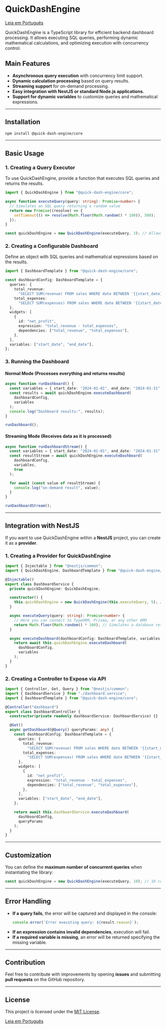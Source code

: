 # QuickDashEngine

[Leia em Português](README_PT_BR.md)

QuickDashEngine is a TypeScript library for efficient backend dashboard processing. It allows executing SQL queries, performing dynamic mathematical calculations, and optimizing execution with concurrency control.

## Main Features
 
- **Asynchronous query execution** with concurrency limit support.
- **Dynamic calculation processing** based on query results.
- **Streaming support** for on-demand processing.
- **Easy integration with NestJS or standard Node.js applications.**
- **Support for dynamic variables** to customize queries and mathematical expressions.

---

## Installation

```sh
npm install @quick-dash-engine/core
```

---

## Basic Usage

### 1. Creating a Query Executor

To use QuickDashEngine, provide a function that executes SQL queries and returns the results.

```typescript
import { QuickDashEngine } from "@quick-dash-engine/core";

async function executeQuery(query: string): Promise<number> {
  // Simulates an SQL query returning a random value
  return new Promise((resolve) => {
    setTimeout(() => resolve(Math.floor(Math.random() * 100)), 500);
  });
}

const quickDashEngine = new QuickDashEngine(executeQuery, 3); // Allows up to 3 concurrent queries
```

### 2. Creating a Configurable Dashboard

Define an object with SQL queries and mathematical expressions based on the results.

```typescript
import { DashboardTemplate } from "@quick-dash-engine/core";

const dashboardConfig: DashboardTemplate = {
  queries: {
    total_revenue:
      "SELECT SUM(revenue) FROM sales WHERE date BETWEEN '{{start_date}}' AND '{{end_date}}'",
    total_expenses:
      "SELECT SUM(expenses) FROM sales WHERE date BETWEEN '{{start_date}}' AND '{{end_date}}'",
  },
  widgets: [
    {
      id: "net_profit",
      expression: "total_revenue - total_expenses",
      dependencies: ["total_revenue", "total_expenses"],
    },
  ],
  variables: ["start_date", "end_date"],
};
```

### 3. Running the Dashboard

#### **Normal Mode (Processes everything and returns results)**

```typescript
async function runDashboard() {
  const variables = { start_date: "2024-01-01", end_date: "2024-01-31" };
  const results = await quickDashEngine.executeDashboard(
    dashboardConfig,
    variables
  );
  console.log("Dashboard results:", results);
}

runDashboard();
```

#### **Streaming Mode (Receives data as it is processed)**

```typescript
async function runDashboardStream() {
  const variables = { start_date: "2024-01-01", end_date: "2024-01-31" };
  const resultStream = await quickDashEngine.executeDashboard(
    dashboardConfig,
    variables,
    true
  );

  for await (const value of resultStream) {
    console.log("on-demand result", value);
  }
}

runDashboardStream();
```

---

## Integration with NestJS

If you want to use QuickDashEngine within a **NestJS** project, you can create it as a **provider**.

### **1. Creating a Provider for QuickDashEngine**

```typescript
import { Injectable } from "@nestjs/common";
import { QuickDashEngine, DashboardTemplate } from "@quick-dash-engine/core";

@Injectable()
export class DashboardService {
  private quickDashEngine: QuickDashEngine;

  constructor() {
    this.quickDashEngine = new QuickDashEngine(this.executeQuery, 5); // Limit of 5 concurrent queries
  }

  async executeQuery(query: string): Promise<number> {
    // Here you can connect to TypeORM, Prisma, or any other ORM
    return Math.floor(Math.random() * 100); // Simulates a database return
  }

  async executeDashboard(dashboardConfig: DashboardTemplate, variables: any) {
    return await this.quickDashEngine.executeDashboard(
      dashboardConfig,
      variables
    );
  }
}
```

### **2. Creating a Controller to Expose via API**

```typescript
import { Controller, Get, Query } from "@nestjs/common";
import { DashboardService } from "./dashboard.service";
import { DashboardTemplate } from "@quick-dash-engine/core";

@Controller("dashboard")
export class DashboardController {
  constructor(private readonly dashboardService: DashboardService) {}

  @Get()
  async getDashboard(@Query() queryParams: any) {
    const dashboardConfig: DashboardTemplate = {
      queries: {
        total_revenue:
          "SELECT SUM(revenue) FROM sales WHERE date BETWEEN '{{start_date}}' AND '{{end_date}}'",
        total_expenses:
          "SELECT SUM(expenses) FROM sales WHERE date BETWEEN '{{start_date}}' AND '{{end_date}}'",
      },
      widgets: [
        {
          id: "net_profit",
          expression: "total_revenue - total_expenses",
          dependencies: ["total_revenue", "total_expenses"],
        },
      ],
      variables: ["start_date", "end_date"],
    };

    return await this.dashboardService.executeDashboard(
      dashboardConfig,
      queryParams
    );
  }
}
```

---

## Customization

You can define the **maximum number of concurrent queries** when instantiating the library:

```typescript
const quickDashEngine = new QuickDashEngine(executeQuery, 10); // 10 concurrent queries
```

---

## Error Handling

- **If a query fails**, the error will be captured and displayed in the console:
  ```typescript
  console.error(`Error executing query: ${result.reason}`);
  ```
- **If an expression contains invalid dependencies**, execution will fail.
- **If a required variable is missing**, an error will be returned specifying the missing variable.

---

## Contribution

Feel free to contribute with improvements by opening **issues** and submitting **pull requests** on the GitHub repository.

---

## License

This project is licensed under the [MIT License](LICENSE).

[Leia em Português](README_PT_BR.md)
